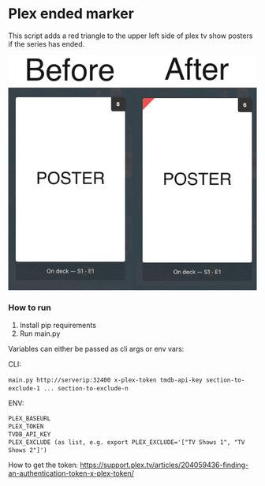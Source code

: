# Plex ended marker #
This script adds a red triangle to the upper left side of plex tv show posters if the series has ended.

![](example.png)

### How to run ###

1. Install pip requirements
2. Run main.py


Variables can either be passed as cli args or env vars:

CLI: 

```main.py http://serverip:32400 x-plex-token tmdb-api-key section-to-exclude-1 ... section-to-exclude-n```

ENV:
```
PLEX_BASEURL
PLEX_TOKEN
TVDB_API_KEY
PLEX_EXCLUDE (as list, e.g. export PLEX_EXCLUDE='["TV Shows 1", "TV Shows 2"]')
```

How to get the token: https://support.plex.tv/articles/204059436-finding-an-authentication-token-x-plex-token/